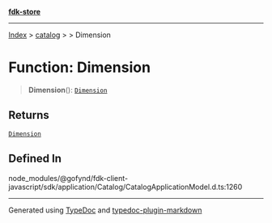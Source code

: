 [**fdk-store**](../../../README.md)
***

[Index](../../../API.md) > [catalog](../../README.md) > [<internal>](../README.md) > Dimension

# Function: Dimension

> **Dimension**(): [`Dimension`](../type-aliases/type-alias.Dimension.md)

## Returns

[`Dimension`](../type-aliases/type-alias.Dimension.md)

## Defined In

node\_modules/@gofynd/fdk-client-javascript/sdk/application/Catalog/CatalogApplicationModel.d.ts:1260

***
Generated using [TypeDoc](https://typedoc.org/) and [typedoc-plugin-markdown](https://www.npmjs.com/package/typedoc-plugin-markdown)
